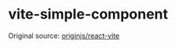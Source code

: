 # vite-simple-component
Original source: 
[originjs/react-vite](https://github.com/originjs/vite-plugin-federation/tree/main/packages/examples/react-vite)
